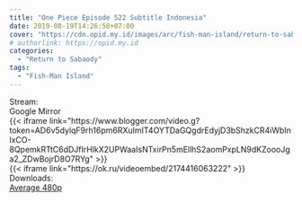 ```yaml
---
title: "One Piece Episode 522 Subtitle Indonesia"
date: 2019-08-19T14:26:58+07:00
cover: "https://cdn.opid.my.id/images/arc/fish-man-island/return-to-sabaody.webp" # Optional, cover
# authorlink: https://opid.my.id
categories:
  - "Return to Sabaody"
tags:
  - "Fish-Man Island"
---
```

<div class="ui menu violet borderless inverted">
  <div class="header item active">
        Stream:
    </div>
  <a class="active item" data-tab="google">
    <i class="google drive icon"></i> Google
  </a>
  <a class="item nounderline" data-tab="mirror">
    <i class="odnoklassniki icon"></i> Mirror
  </a>
</div>
<div class="ui bottom attached tab segment active" style="border:0 !important;" data-tab="google">
{{< iframe link="https://www.blogger.com/video.g?token=AD6v5dylqF9rh16pm6RXuImIT4OYTDaGQgdrEdyjD3bShzkCR4iWbInlxCO-8QpemkRTtC6dDJfIrHlkX2UPWaaIsNTxirPn5mEllhS2aomPxpLN9dKZoooJga2_ZDwBojrD8O7RYg" >}}
</div>
<div class="ui bottom attached tab segment" style="border:0 !important;" data-tab="mirror">
{{< iframe link="https://ok.ru/videoembed/2174416063222" >}}
</div>
<div class="ui menu violet borderless inverted">
  <div class="header item active">
        Downloads:
    </div>
  <a class="item nounderline" href="https://ouo.io/g9LO5Z" target="_blank" rel="dofollow"><i class="google drive icon"></i>
    Average 480p</a>
</div>